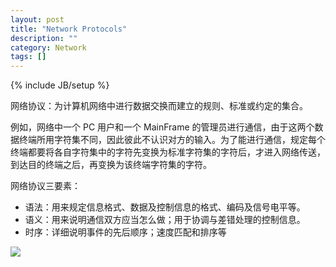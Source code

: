 ```yaml
---
layout: post
title: "Network Protocols"
description: ""
category: Network
tags: []
---
```

{% include JB/setup %}

网络协议：为计算机网络中进行数据交换而建立的规则、标准或约定的集合。  

例如，网络中一个 PC 用户和一个 MainFrame 的管理员进行通信，由于这两个数据终端所用字符集不同，因此彼此不认识对方的输入。为了能进行通信，规定每个终端都要将各自字符集中的字符先变换为标准字符集的字符后，才进入网络传送，到达目的终端之后，再变换为该终端字符集的字符。  

网络协议三要素： 

* 语法：用来规定信息格式、数据及控制信息的格式、编码及信号电平等。
* 语义：用来说明通信双方应当怎么做；用于协调与差错处理的控制信息。
* 时序：详细说明事件的先后顺序；速度匹配和排序等

![](https://farm2.staticflickr.com/1643/23812248792_0ee197a130_o_d.png)